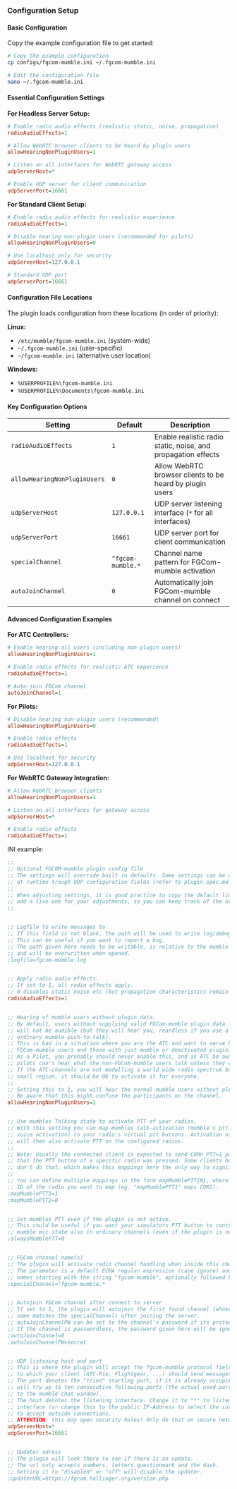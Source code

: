 ### Configuration Setup

#### Basic Configuration
Copy the example configuration file to get started:

```bash
# Copy the example configuration
cp configs/fgcom-mumble.ini ~/.fgcom-mumble.ini

# Edit the configuration file
nano ~/.fgcom-mumble.ini
```

#### Essential Configuration Settings

**For Headless Server Setup:**
```ini
# Enable radio audio effects (realistic static, noise, propagation)
radioAudioEffects=1

# Allow WebRTC browser clients to be heard by plugin users
allowHearingNonPluginUsers=1

# Listen on all interfaces for WebRTC gateway access
udpServerHost=*

# Enable UDP server for client communication
udpServerPort=16661
```

**For Standard Client Setup:**
```ini
# Enable radio audio effects for realistic experience
radioAudioEffects=1

# Disable hearing non-plugin users (recommended for pilots)
allowHearingNonPluginUsers=0

# Use localhost only for security
udpServerHost=127.0.0.1

# Standard UDP port
udpServerPort=16661
```

#### Configuration File Locations

The plugin loads configuration from these locations (in order of priority):

**Linux:**
- `/etc/mumble/fgcom-mumble.ini` (system-wide)
- `~/.fgcom-mumble.ini` (user-specific)
- `~/fgcom-mumble.ini` (alternative user location)

**Windows:**
- `%USERPROFILE%\fgcom-mumble.ini`
- `%USERPROFILE%\Documents\fgcom-mumble.ini`

#### Key Configuration Options

| Setting | Default | Description |
|---------|---------|-------------|
| `radioAudioEffects` | `1` | Enable realistic radio static, noise, and propagation effects |
| `allowHearingNonPluginUsers` | `0` | Allow WebRTC browser clients to be heard by plugin users |
| `udpServerHost` | `127.0.0.1` | UDP server listening interface (`*` for all interfaces) |
| `udpServerPort` | `16661` | UDP server port for client communication |
| `specialChannel` | `^fgcom-mumble.*` | Channel name pattern for FGCom-mumble activation |
| `autoJoinChannel` | `0` | Automatically join FGCom-mumble channel on connect |

#### Advanced Configuration Examples

**For ATC Controllers:**
```ini
# Enable hearing all users (including non-plugin users)
allowHearingNonPluginUsers=1

# Enable radio effects for realistic ATC experience
radioAudioEffects=1

# Auto-join FGCom channel
autoJoinChannel=1
```

**For Pilots:**
```ini
# Disable hearing non-plugin users (recommended)
allowHearingNonPluginUsers=0

# Enable radio effects
radioAudioEffects=1

# Use localhost for security
udpServerHost=127.0.0.1
```

**For WebRTC Gateway Integration:**
```ini
# Allow WebRTC browser clients
allowHearingNonPluginUsers=1

# Listen on all interfaces for gateway access
udpServerHost=*

# Enable radio effects
radioAudioEffects=1
```


INI example:

```ini
;;
;; Optional FGCOM-mumble plugin config file
;; The settings will override built in defaults. Some settings can be adjusted
;; at runtime trough UDP configuration fields (refer to plugin.spec.md for detail).
;;
;; When adjusting settings, it is good practice to copy the default line and
;; add a live one for your adjustments, so you can keep track of the original value.
;;


;; Logfile to write messages to
;; If this field is not blank, the path will be used to write log/debug info to.
;; This can be useful if you want to report a bug.
;; The path given here needs to be writable, is relative to the mumble working dir
;; and will be overwritten when opened.
;logfile=fgcom-mumble.log


;; Apply radio audio effects.
;; If set to 1, all radio effects apply.
;; 0 disables static noise etc (but propagation characteristics remain intact)
radioAudioEffects=1


;; Hearing of mumble users without plugin data.
;; By default, users without supplying valid FGCom-mumble plugin data
;; will not be audible (but they will hear you, reardless if you use a radio or
;; ordinary mumble-push-to-talk).
;; This is bad in a situation where you are the ATC and want to serve both,
;; FGCom-mumble users and those with just mumble or deactivated plugin.
;; As a Pilot, you probably should never enable this, and as ATC be aware that
;; pilots can't hear what the non-FGCom-mumble users talk unless they enable this too.
;; If the ATC-channels are not modelling a world wide radio spectrum but merely just a
;; small region, it should be OK to activate it for everyone.
;;
;; Setting this to 1, you will hear the normal mumble users without plugin active.
;; Be aware that this might confuse the participants on the channel.
allowHearingNonPluginUsers=1


;; Use mumbles Talking state to activate PTT of your radios.
;; With this setting you can map mumbles talk-activation (mumble's ptt button or
;; voice activation) to your radio's virtual ptt buttons. Activation of mumbles ptt
;; will then also activate PTT on the configured radios.
;;
;; Note: Usually the connected client is expected to send COMn_PTT=1 packets to signify
;; that the PTT button of a specific radio was pressed. Some clients however
;; don't do that, which makes this mappings here the only way to signify PTT.
;;
;; You can define multiple mappings in the form mapMumblePTT{N}, where {N} is the
;; ID of the radio you want to map (eg. "mapMumblePTT1" maps COM1).
;mapMumblePTT1=1
;mapMumblePTT2=0


;; Set mumbles PTT even if the plugin is not active.
;; This could be useful if you want your simulators PTT button to control your
;; mumble mic state also in ordinary channels (even if the plugin is not active).
;alwaysMumblePTT=0


;; FGCom channel name(s)
;; The plugin will activate radio channel handling when inside this channel(s).
;; The parameter is a default ECMA regular expression (case ignore) and will match channel
;; names starting with the string "fgcom-mumble", optionally followed by anything.
;specialChannel=^fgcom-mumble.*


;; Autojoin FGCom channel after connect to server
;; If set to 1, the plugin will autojoin the first found channel (whose
;; name matches the specialChannel) after joining the server.
;; autoJoinChannelPW can be set to the channel's password if its protected.
;; If the channel is passwordless, the password given here will be ignored.
;autoJoinChannel=0
;autoJoinChannelPW=secret


;; UDP listening host and port
;; This is where the plugin will accept the fgcom-mumble protocol fields and
;; to which your client (ATC-Pie, Flightgear, ...) should send messages.
;; The port denotes the "tried" starting port, if it is already occupied, the plugin
;; will try up to ten consecutive following ports (the actual used port is printed
;; to the mumble chat window).
;; The host denotes the listening interface. Change it to "*" to listen on any
;; interface (or change this to the public IP-Address to select the interface)
;; to accept outside connections.
;; ATTENTION: this may open security holes! Only do that on secure networks!
udpServerHost=*
udpServerPort=16661


;; Updater adress
;; The plugin will look there to see if there is an update.
;; The url only accepts numbers, letters questionmark and the dash.
;; Setting it to "disabled" or "off" will disable the updater.
;updaterURL=https://fgcom.hallinger.org/version.php
```
